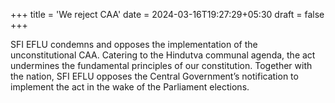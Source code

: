 +++
title = 'We reject CAA'
date = 2024-03-16T19:27:29+05:30
draft = false
+++

SFI EFLU condemns and opposes the implementation of the unconstitutional CAA. Catering to the Hindutva communal agenda, the act undermines the fundamental principles of our constitution. Together with the nation, SFI EFLU opposes the Central Government’s notification to implement the act in the wake of the Parliament elections.

